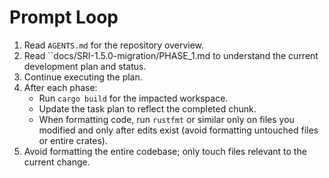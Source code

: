# Prompt Loop

1. Read `AGENTS.md` for the repository overview.
2. Read ``docs/SRI-1.5.0-migration/PHASE_1.md to understand the current development plan and status.
3. Continue executing the plan.
4. After each phase:
   - Run `cargo build` for the impacted workspace.
   - Update the task plan to reflect the completed chunk.
   - When formatting code, run `rustfmt` or similar only on files you modified and only after edits exist (avoid formatting untouched files or entire crates).
6. Avoid formatting the entire codebase; only touch files relevant to the current change.
